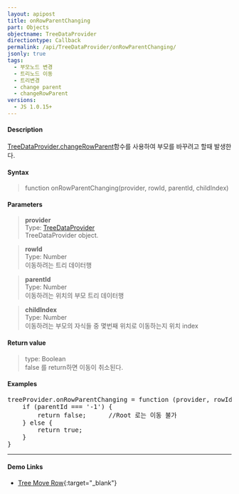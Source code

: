 ```yaml
---
layout: apipost
title: onRowParentChanging
part: Objects
objectname: TreeDataProvider
directiontype: Callback
permalink: /api/TreeDataProvider/onRowParentChanging/
jsonly: true
tags:
  - 부모노드 변경
  - 트리노드 이동
  - 트리변경
  - change parent
  - changeRowParent
versions:
  - JS 1.0.15+
---
```



#### Description

 [TreeDataProvider.changeRowParent](/api/TreeDataProvider/changeRowParent/)함수를 사용하여 부모를 바꾸려고 할때 발생한다. 

#### Syntax

> function onRowParentChanging(provider, rowId, parentId, childIndex)  

#### Parameters

> **provider**  
> Type: [TreeDataProvider](/api/TreeDataProvider/)  
> TreeDataProvider object.   

> **rowId**    
> Type: Number    
> 이동하려는 트리 데이터행   

> **parentId**    
> Type: Number    
> 이동하려는 위치의 부모 트리 데이터행       

> **childIndex**    
> Type: Number    
> 이동하려는 부모의 자식들 중 몇번째 위치로 이동하는지 위치 index  

#### Return value

> type: Boolean  
> false 를 return하면 이동이 취소된다.  

#### Examples 

<pre class="prettyprint">
treeProvider.onRowParentChanging = function (provider, rowId, parentId, childIndex)  {
    if (parentId === '-1') {
        return false;      //Root 로는 이동 불가
    } else {
        return true;
    }
}
</pre>

---

#### Demo Links

* [Tree Move Row](http://demo.realgrid.net/Demo/TreeMoveRow){:target="_blank"}